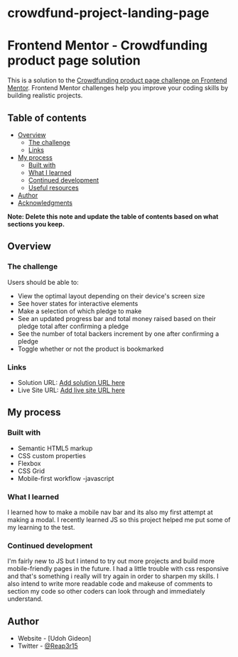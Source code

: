 # crowdfund-project-landing-page
# Frontend Mentor - Crowdfunding product page solution

This is a solution to the [Crowdfunding product page challenge on Frontend Mentor](https://www.frontendmentor.io/challenges/crowdfunding-product-page-7uvcZe7ZR). Frontend Mentor challenges help you improve your coding skills by building realistic projects. 

## Table of contents

- [Overview](#overview)
  - [The challenge](#the-challenge)
  - [Links](#links)
- [My process](#my-process)
  - [Built with](#built-with)
  - [What I learned](#what-i-learned)
  - [Continued development](#continued-development)
  - [Useful resources](#useful-resources)
- [Author](#author)
- [Acknowledgments](#acknowledgments)

**Note: Delete this note and update the table of contents based on what sections you keep.**

## Overview

### The challenge

Users should be able to:

- View the optimal layout depending on their device's screen size
- See hover states for interactive elements
- Make a selection of which pledge to make
- See an updated progress bar and total money raised based on their pledge total after confirming a pledge
- See the number of total backers increment by one after confirming a pledge
- Toggle whether or not the product is bookmarked


### Links

- Solution URL: [Add solution URL here](https://your-solution-url.com)
- Live Site URL: [Add live site URL here](https://your-live-site-url.com)

## My process

### Built with

- Semantic HTML5 markup
- CSS custom properties
- Flexbox
- CSS Grid
- Mobile-first workflow
-javascript


### What I learned

I learned how to make a mobile nav bar and its also my first attempt at making a modal. I recently learned JS so this project helped me put some of my learning to the test.


### Continued development

I'm fairly new to JS but I intend to try out more projects and build more mobile-friendly pages in the future. I had a little trouble with css responsive and that's something i really will try again in order to sharpen my skills. I also intend to write more readable code and makeuse of comments to section my code so other coders can look through and immediately understand.



## Author

- Website - [Udoh Gideon]
- Twitter - [@Reap3r15](https://www.twitter.com/@Reap3r15)



